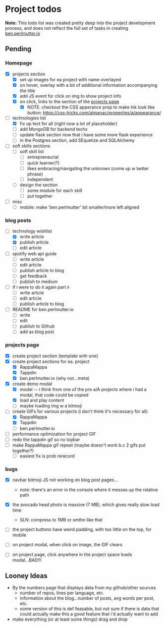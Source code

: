 # Project todos
**Note:** This todo list was created pretty deep into the project development process, and does not reflect the full set of tasks in creating [ben.perlmutter.io](https://ben.perlmutter.io)

## Pending

### Homepage
* [x] projects section
  * [x] set up images for ea project with name overlayed 
  * [x] on hover, overlay with a bit of additional information accompanying the title 
  * [x] add JS event for click on img to show project info
  * [X] on click, links to the section of the [projects page](#projects-page)
    * [X] NOTE: checkout the CSS apperance prop to make lnk look like button: https://css-tricks.com/almanac/properties/a/appearance/
* [ ] technologies list
  * [x] fix up text for all (right now a lot of placeholder)
  * [ ] add MongoDB for backend techs
  * [ ] update flask section now that i have some more flask experience
  * [ ] in the Postgres section, add SEquelize and SQLAlchemy  
* [ ] soft skills sections
  * [ ] soft skill list
    * [ ] entrepreneurial 
    * [ ] quick learner(?) 
    * [ ] likes embracing/navigating the unknown (come up w better phrase)
    * [ ] independent 
  * [ ] design the section
    * [ ] some module for each skill 
    * [ ] put together
* [ ] misc
  * [ ] mobile: make 'ben.perlmutter' bit smaller/more left aligned

### blog posts 
* [ ] technology wishlist
  * [x] write article
  * [x] publish article
  * [ ] edit article 
* [ ] spotify web api guide 
  * [ ] write article
  * [ ] edit article
  * [ ] publish article to blog
  * [ ] get feedback
  * [ ] publish to medium
* [ ] if i were to do it again part ii 
  * [ ] write article 
  * [ ] edit article
  * [ ] publish article to blog
* [ ] README for ben.perlmutter.io
  * [ ] write
  * [ ] edit 
  * [ ] publish to Github
  * [ ] add as blog post

### projects page
* [x] create project section (template with one)
* [x] create project sections for ea. project 
  * [x] RappaMappa
  * [x] Tappdin
  * [x] ben.perlmutter.io (why not...meta)
* [x] create demo modal
  * [x] modal -- i think from one of the pre a/A projects where i had a modal, that code could be copied 
  * [x] load and play content 
  * [ ] maybe loading img w a bitmoji
* [ ] create GIFs for various projects (i don't think it's necessary for all)
  * [x] RappaMappa
  * [x] Tappdin
  * [ ] ben.perlmutter.io
* [ ] performance optimization for project GIF
* [ ] redo the tappdin gif so no topbar
* [ ] make RappaMappa gif repeat (maybe doesn't work b.c 2 gifs put together?)
  * [ ] easiest fix is prob rerecord

### bugs
* [x] navbar bitmoji JS not working on blog post pages...
  * note: there's an error in the console where it messes up the relative path
* [x] the avocado head photo is massive (7 MB), which gives really slow load time 
  * SLN: compress to 1MB or smthn like that
* [ ] the project buttons have weird padding, with too little on the top, for mobile
* [ ] on project modal, when click on image, the GIF clears
* [ ] on project page, click anywhere in the project space loads modal...BAD!!!


## Looney Ideas 
* By the numbers page that displays data from my github/other sources
  * number of repos, lines per language, etc. 
  * information about the blog...number of posts, avg words per post, etc.
  * some version of this is def feasable, but not sure if there is data that could actually make this a good feature that i'd actually want to add
* make everything (or at least some things) drag and drop 